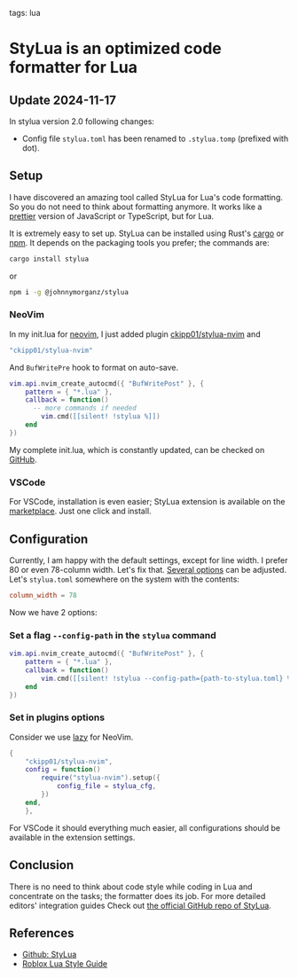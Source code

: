 <!-- Description: StyLua is an amazing code formatter inspired by prettier. -->

tags: lua

# StyLua is an optimized code formatter for Lua

## Update 2024-11-17

In stylua version 2.0 following changes:

- Config file `stylua.toml` has been renamed to `.stylua.tomp`
  (prefixed with dot).

## Setup

I have discovered an amazing tool called StyLua for Lua's code formatting.
So you do not need to think about formatting anymore. It works like a
[prettier](https://prettier.io/) version of JavaScript or TypeScript,
but for Lua.

It is extremely easy to set up. StyLua can be installed using Rust's
[cargo](https://crates.io/crates/stylua) or
[npm](https://www.npmjs.com/package/@johnnymorganz/stylua). It depends on the
packaging tools you prefer; the commands are:

```sh
cargo install stylua
```

or

```sh
npm i -g @johnnymorganz/stylua
```

### NeoVim

In my init.lua for [neovim](https://neovim.io/), I just added plugin
[ckipp01/stylua-nvim](https://github.com/ckipp01/stylua-nvim) and

```lua
"ckipp01/stylua-nvim"
```

And `BufWritePre` hook to format on auto-save.

```lua
vim.api.nvim_create_autocmd({ "BufWritePost" }, {
	pattern = { "*.lua" },
	callback = function()
	  -- more commands if needed
		vim.cmd([[silent! !stylua %]])
	end
})
```

My complete init.lua, which is constantly updated, can be checked
on [GitHub](<(https://github.com/dknight/dotfiles/blob/main/init.lua)>).

### VSCode

For VSCode, installation is even easier; StyLua extension is available on the
[marketplace](https://marketplace.visualstudio.com/items?itemName=JohnnyMorganz.stylua).
Just one click and install.

## Configuration

Currently, I am happy with the default settings, except for line width.
I prefer 80 or even 78-column width. Let's fix that.
[Several options](https://github.com/JohnnyMorganz/StyLua?tab=readme-ov-file#options)
can be adjusted. Let's `stylua.toml` somewhere on the system with the contents:

```toml
column_width = 78
```

Now we have 2 options:

### Set a flag `--config-path` in the `stylua` command

```lua
vim.api.nvim_create_autocmd({ "BufWritePost" }, {
	pattern = { "*.lua" },
	callback = function()
		vim.cmd([[silent! !stylua --config-path={path-to-stylua.toml} %]])
	end
})
```

### Set in plugins options

Consider we use [lazy](https://github.com/folke/lazy.nvim) for NeoVim.

```lua
{
	"ckipp01/stylua-nvim",
	config = function()
		require("stylua-nvim").setup({
			config_file = stylua_cfg,
		})
	end,
	},
```

For VSCode it should everything much easier, all configurations should be
available in the extension settings.

## Conclusion

There is no need to think about code style while coding in Lua and
concentrate on the tasks; the formatter does its job.
For more detailed editors' integration guides
Check out [the official GitHub repo of StyLua](https://github.com/JohnnyMorganz/StyLua).

## References

- [Github: StyLua](https://github.com/JohnnyMorganz/StyLua)
- [Roblox Lua Style Guide](https://roblox.github.io/lua-style-guide/)